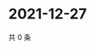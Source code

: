 # 2021-12-27

共 0 条

<!-- BEGIN WEIBO -->
<!-- 最后更新时间 Mon Dec 27 2021 15:03:28 GMT+0800 (China Standard Time) -->

<!-- END WEIBO -->
